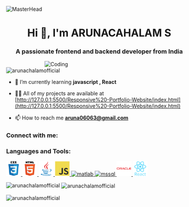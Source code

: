 ![MasterHead](https://media.newyorker.com/photos/61e883ef0996b216027f9a37/16:9/w_3679,h_2069,c_limit/titlescreen_dusk_animated.gif)
<h1 align="center">Hi 👋, I'm ARUNACAHALAM S</h1>
<h3 align="center">A passionate frontend and backend developer from India</h3>
<img align="right" alt="Coding" width="400" src="https://cdn.dribbble.com/users/730703/screenshots/6581243/avento.gif">

<p align="left"> <img src="https://komarev.com/ghpvc/?username=arunachalamofficial&label=Profile%20views&color=0e75b6&style=flat" alt="arunachalamofficial" /> </p>

- 🌱 I’m currently learning **javascript , React**

- 👨‍💻 All of my projects are available at [http://127.0.0.1:5500/Responsive%20-Portfolio-Website/index.html](http://127.0.0.1:5500/Responsive%20-Portfolio-Website/index.html)

- 📫 How to reach me **aruna06063@gmail.com**

<h3 align="left">Connect with me:</h3>
<p align="left">
</p>

<h3 align="left">Languages and Tools:</h3>
<p align="left"> <a href="https://www.w3schools.com/css/" target="_blank" rel="noreferrer"> <img src="https://raw.githubusercontent.com/devicons/devicon/master/icons/css3/css3-original-wordmark.svg" alt="css3" width="40" height="40"/> </a> <a href="https://www.w3.org/html/" target="_blank" rel="noreferrer"> <img src="https://raw.githubusercontent.com/devicons/devicon/master/icons/html5/html5-original-wordmark.svg" alt="html5" width="40" height="40"/> </a> <a href="https://www.java.com" target="_blank" rel="noreferrer"> <img src="https://raw.githubusercontent.com/devicons/devicon/master/icons/java/java-original.svg" alt="java" width="40" height="40"/> </a> <a href="https://developer.mozilla.org/en-US/docs/Web/JavaScript" target="_blank" rel="noreferrer"> <img src="https://raw.githubusercontent.com/devicons/devicon/master/icons/javascript/javascript-original.svg" alt="javascript" width="40" height="40"/> </a> <a href="https://www.mathworks.com/" target="_blank" rel="noreferrer"> <img src="https://upload.wikimedia.org/wikipedia/commons/2/21/Matlab_Logo.png" alt="matlab" width="40" height="40"/> </a> <a href="https://www.microsoft.com/en-us/sql-server" target="_blank" rel="noreferrer"> <img src="https://www.svgrepo.com/show/303229/microsoft-sql-server-logo.svg" alt="mssql" width="40" height="40"/> </a> <a href="https://www.oracle.com/" target="_blank" rel="noreferrer"> <img src="https://raw.githubusercontent.com/devicons/devicon/master/icons/oracle/oracle-original.svg" alt="oracle" width="40" height="40"/> </a> <a href="https://reactjs.org/" target="_blank" rel="noreferrer"> <img src="https://raw.githubusercontent.com/devicons/devicon/master/icons/react/react-original-wordmark.svg" alt="react" width="40" height="40"/> </a> </p>

<p><img align="left" src="https://github-readme-stats.vercel.app/api/top-langs?username=arunachalamofficial&show_icons=true&locale=en&layout=compact" alt="arunachalamofficial" /></p>

<p>&nbsp;<img align="center" src="https://github-readme-stats.vercel.app/api?username=arunachalamofficial&show_icons=true&locale=en" alt="arunachalamofficial" /></p>

<p><img align="center" src="https://github-readme-streak-stats.herokuapp.com/?user=arunachalamofficial&" alt="arunachalamofficial" /></p>
